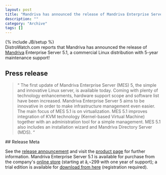 ```yaml
--- 
layout: post 
title: "Mandriva has announced the release of Mandriva Enterprise Server 5.1"
description: ""
category: "Archive"
tags: []
---
```

{% include JB/setup %}  
DistroWatch.com reports that Mandriva has announced the release of <a href="mandriva">Mandriva</a> Enterprise Server 5.1, a commercial Linux distribution with 5-year maintenance support! 
## Press release

<blockquote>
  <span class="bqstart">&#8220;</span>
The first update of Mandriva Enterprise Server (MES) 5, the simple and innovative Linux server, is available today. Coming with plenty of technology enhancements, hardware support scope and software list have been increased. Mandriva Enterprise Server 5 aims to be innovative in order to make infrastructure management even easier. The main focus of MES 5.1 is on virtualization. MES 5.1 improves integration of KVM technology (Kernel-based Virtual Machine) together with an administration tool for a simple management. MES 5.1 also includes an installation wizard and Mandriva Directory Server (MDS).  <span class="bqend">&#8220;</span>
</blockquote>
## Release Meta

See the <a href="http://blog.mandriva.com/2010/03/15/mandriva-enterprise-server-5-1-is-available/">release announcement</a> and visit the <a href="http://www2.mandriva.com/linux/server/assets/">product page</a> for further information. Mandriva Enterprise Server 5.1 is available for purchase from the company's <a href="http://store.mandriva.com/product_info.php?products_id=433">online store</a> (starting at â‚¬299 with one year of support); a trial edition is available for <a href="http://www2.mandriva.com/linux/server/try/">download from here</a> (registration required).